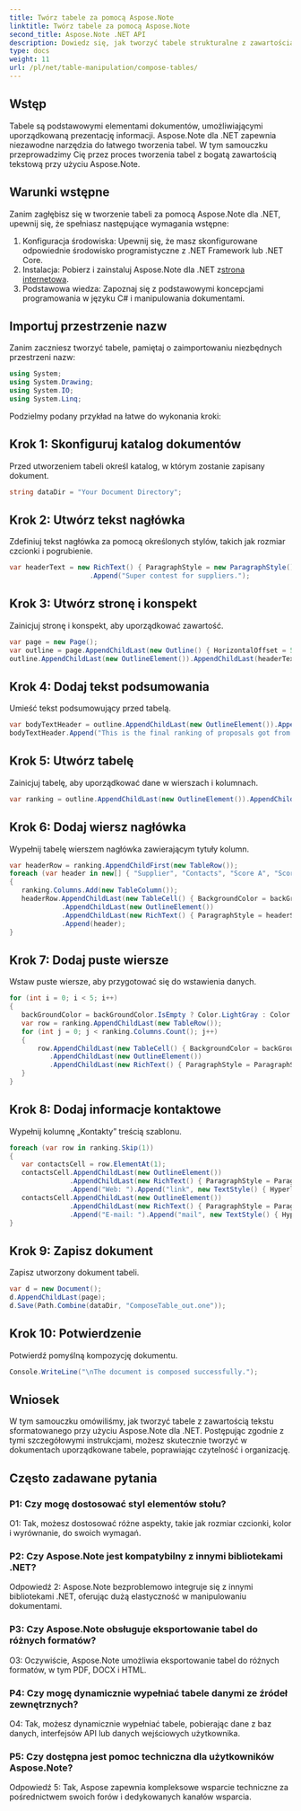 ```yaml
---
title: Twórz tabele za pomocą Aspose.Note
linktitle: Twórz tabele za pomocą Aspose.Note
second_title: Aspose.Note .NET API
description: Dowiedz się, jak tworzyć tabele strukturalne z zawartością tekstu sformatowanego przy użyciu Aspose.Note dla .NET. Bez wysiłku popraw organizację i czytelność dokumentów.
type: docs
weight: 11
url: /pl/net/table-manipulation/compose-tables/
---
```

## Wstęp

Tabele są podstawowymi elementami dokumentów, umożliwiającymi uporządkowaną prezentację informacji. Aspose.Note dla .NET zapewnia niezawodne narzędzia do łatwego tworzenia tabel. W tym samouczku przeprowadzimy Cię przez proces tworzenia tabel z bogatą zawartością tekstową przy użyciu Aspose.Note.

## Warunki wstępne

Zanim zagłębisz się w tworzenie tabeli za pomocą Aspose.Note dla .NET, upewnij się, że spełniasz następujące wymagania wstępne:

1. Konfiguracja środowiska: Upewnij się, że masz skonfigurowane odpowiednie środowisko programistyczne z .NET Framework lub .NET Core.
2.  Instalacja: Pobierz i zainstaluj Aspose.Note dla .NET z[strona internetowa](https://releases.aspose.com/note/net/).
3. Podstawowa wiedza: Zapoznaj się z podstawowymi koncepcjami programowania w języku C# i manipulowania dokumentami.

## Importuj przestrzenie nazw

Zanim zaczniesz tworzyć tabele, pamiętaj o zaimportowaniu niezbędnych przestrzeni nazw:

```csharp
using System;
using System.Drawing;
using System.IO;
using System.Linq;
```

Podzielmy podany przykład na łatwe do wykonania kroki:

## Krok 1: Skonfiguruj katalog dokumentów

Przed utworzeniem tabeli określ katalog, w którym zostanie zapisany dokument.

```csharp
string dataDir = "Your Document Directory";
```

## Krok 2: Utwórz tekst nagłówka

Zdefiniuj tekst nagłówka za pomocą określonych stylów, takich jak rozmiar czcionki i pogrubienie.

```csharp
var headerText = new RichText() { ParagraphStyle = new ParagraphStyle() { FontSize = 18, IsBold = true }, Alignment = HorizontalAlignment.Center }
					.Append("Super contest for suppliers.");
```

## Krok 3: Utwórz stronę i konspekt

Zainicjuj stronę i konspekt, aby uporządkować zawartość.

```csharp
var page = new Page();
var outline = page.AppendChildLast(new Outline() { HorizontalOffset = 50 });
outline.AppendChildLast(new OutlineElement()).AppendChildLast(headerText);
```

## Krok 4: Dodaj tekst podsumowania

Umieść tekst podsumowujący przed tabelą.

```csharp
var bodyTextHeader = outline.AppendChildLast(new OutlineElement()).AppendChildLast(new RichText() { ParagraphStyle = ParagraphStyle.Default });
bodyTextHeader.Append("This is the final ranking of proposals got from our suppliers.");
```

## Krok 5: Utwórz tabelę

Zainicjuj tabelę, aby uporządkować dane w wierszach i kolumnach.

```csharp
var ranking = outline.AppendChildLast(new OutlineElement()).AppendChildLast(new Table());
```

## Krok 6: Dodaj wiersz nagłówka

Wypełnij tabelę wierszem nagłówka zawierającym tytuły kolumn.

```csharp
var headerRow = ranking.AppendChildFirst(new TableRow());
foreach (var header in new[] { "Supplier", "Contacts", "Score A", "Score B", "Score C", "Final score", "Attached materials", "Comments" })
{
   ranking.Columns.Add(new TableColumn());
   headerRow.AppendChildLast(new TableCell() { BackgroundColor = backGroundColor })
			 .AppendChildLast(new OutlineElement())
			 .AppendChildLast(new RichText() { ParagraphStyle = headerStyle })
			 .Append(header);
}
```

## Krok 7: Dodaj puste wiersze

Wstaw puste wiersze, aby przygotować się do wstawienia danych.

```csharp
for (int i = 0; i < 5; i++)
{
   backGroundColor = backGroundColor.IsEmpty ? Color.LightGray : Color.Empty;
   var row = ranking.AppendChildLast(new TableRow());
   for (int j = 0; j < ranking.Columns.Count(); j++)
   {
	   row.AppendChildLast(new TableCell() { BackgroundColor = backGroundColor })
		  .AppendChildLast(new OutlineElement())
		  .AppendChildLast(new RichText() { ParagraphStyle = ParagraphStyle.Default });
   }
}
```

## Krok 8: Dodaj informacje kontaktowe

Wypełnij kolumnę „Kontakty” treścią szablonu.

```csharp
foreach (var row in ranking.Skip(1))
{
   var contactsCell = row.ElementAt(1);
   contactsCell.AppendChildLast(new OutlineElement())
			   .AppendChildLast(new RichText() { ParagraphStyle = ParagraphStyle.Default })
			   .Append("Web: ").Append("link", new TextStyle() { HyperlinkAddress = "www.link.com", IsHyperlink = true });
   contactsCell.AppendChildLast(new OutlineElement())
			   .AppendChildLast(new RichText() { ParagraphStyle = ParagraphStyle.Default })
			   .Append("E-mail: ").Append("mail", new TextStyle() { HyperlinkAddress = "mailto:hi@link.com", IsHyperlink = true });
}
```

## Krok 9: Zapisz dokument

Zapisz utworzony dokument tabeli.

```csharp
var d = new Document();
d.AppendChildLast(page);
d.Save(Path.Combine(dataDir, "ComposeTable_out.one"));
```

## Krok 10: Potwierdzenie

Potwierdź pomyślną kompozycję dokumentu.

```csharp
Console.WriteLine("\nThe document is composed successfully.");
```

## Wniosek

W tym samouczku omówiliśmy, jak tworzyć tabele z zawartością tekstu sformatowanego przy użyciu Aspose.Note dla .NET. Postępując zgodnie z tymi szczegółowymi instrukcjami, możesz skutecznie tworzyć w dokumentach uporządkowane tabele, poprawiając czytelność i organizację.

## Często zadawane pytania

### P1: Czy mogę dostosować styl elementów stołu?
   
O1: Tak, możesz dostosować różne aspekty, takie jak rozmiar czcionki, kolor i wyrównanie, do swoich wymagań.

### P2: Czy Aspose.Note jest kompatybilny z innymi bibliotekami .NET?
   
Odpowiedź 2: Aspose.Note bezproblemowo integruje się z innymi bibliotekami .NET, oferując dużą elastyczność w manipulowaniu dokumentami.

### P3: Czy Aspose.Note obsługuje eksportowanie tabel do różnych formatów?
   
O3: Oczywiście, Aspose.Note umożliwia eksportowanie tabel do różnych formatów, w tym PDF, DOCX i HTML.

### P4: Czy mogę dynamicznie wypełniać tabele danymi ze źródeł zewnętrznych?
   
O4: Tak, możesz dynamicznie wypełniać tabele, pobierając dane z baz danych, interfejsów API lub danych wejściowych użytkownika.

### P5: Czy dostępna jest pomoc techniczna dla użytkowników Aspose.Note?
   
Odpowiedź 5: Tak, Aspose zapewnia kompleksowe wsparcie techniczne za pośrednictwem swoich forów i dedykowanych kanałów wsparcia.